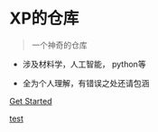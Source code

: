 <!-- _coverpage.md -->

# XP的仓库

> 一个神奇的仓库

- 涉及材料学，人工智能， python等

- 全为个人理解，有错误之处还请包涵

  



[Get Started](/README.md)

[test](./1.md)

